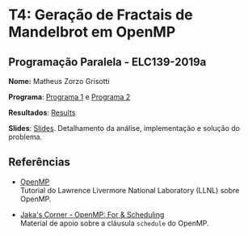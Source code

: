 # T4: Geração de Fractais de Mandelbrot em OpenMP


## Programação Paralela - ELC139-2019a

**Nome:** Matheus Zorzo Grisotti

**Programa**: [Programa 1](/trabalhos/t4/fractalOpenMP/fractalpar1.cpp) e [Programa 2](/trabalhos/t4/fractalOpenMP/fractalpar2.cpp)

**Resultados**: [Results](/trabalhos/t4/fractalOpenMP/Output/)

**Slides**: [Slides](/trabalhos/t4/Estudo%20de%20caso.pdf). Detalhamento da análise, implementação e solução do problema.

  ## Referências

- [OpenMP](https://computing.llnl.gov/tutorials/openMP/)  
  Tutorial do Lawrence Livermore National Laboratory (LLNL) sobre OpenMP.

- [Jaka's Corner - OpenMP: For & Scheduling](http://jakascorner.com/blog/2016/06/omp-for-scheduling.html)  
  Material de apoio sobre a cláusula ```schedule``` do OpenMP.
